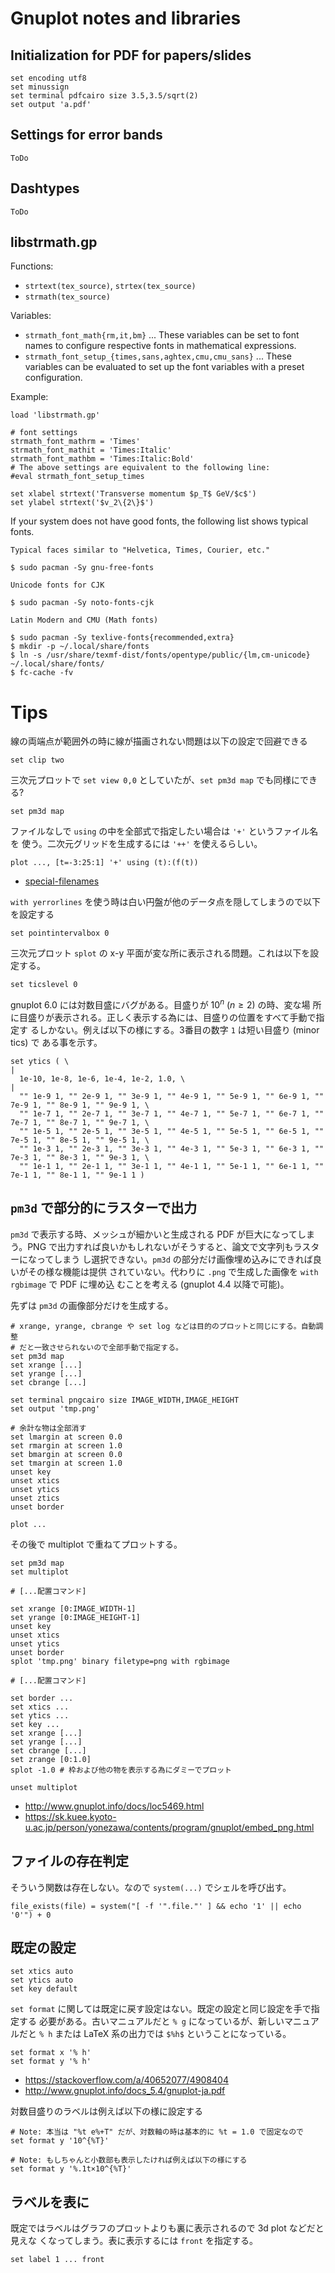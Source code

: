 # Gnuplot notes and libraries

## Initialization for PDF for papers/slides

```gnuplot
set encoding utf8
set minussign
set terminal pdfcairo size 3.5,3.5/sqrt(2)
set output 'a.pdf'
```

## Settings for error bands

```gnuplot
ToDo
```

## Dashtypes

```gnuplot
ToDo
```

## libstrmath.gp

Functions:

- `strtext(tex_source)`, `strtex(tex_source)`
- `strmath(tex_source)`

Variables:

- `strmath_font_math{rm,it,bm}` ... These variables can be set to font names to
  configure respective fonts in mathematical expressions.
- `strmath_font_setup_{times,sans,aghtex,cmu,cmu_sans}` ... These variables can
  be evaluated to set up the font variables with a preset configuration.

Example:

```gnuplot
load 'libstrmath.gp'

# font settings
strmath_font_mathrm = 'Times'
strmath_font_mathit = 'Times:Italic'
strmath_font_mathbm = 'Times:Italic:Bold'
# The above settings are equivalent to the following line:
#eval strmath_font_setup_times

set xlabel strtext('Transverse momentum $p_T$ GeV/$c$')
set ylabel strtext('$v_2\{2\}$')
```

If your system does not have good fonts, the following list shows typical
fonts.

```console
Typical faces similar to "Helvetica, Times, Courier, etc."

$ sudo pacman -Sy gnu-free-fonts

Unicode fonts for CJK

$ sudo pacman -Sy noto-fonts-cjk

Latin Modern and CMU (Math fonts)

$ sudo pacman -Sy texlive-fonts{recommended,extra}
$ mkdir -p ~/.local/share/fonts
$ ln -s /usr/share/texmf-dist/fonts/opentype/public/{lm,cm-unicode} ~/.local/share/fonts/
$ fc-cache -fv
```

# Tips

線の両端点が範囲外の時に線が描画されない問題は以下の設定で回避できる

```gp
set clip two
```

三次元プロットで `set view 0,0` としていたが、`set pm3d map` でも同様にできる?

```gp
set pm3d map
```

ファイルなしで `using` の中を全部式で指定したい場合は `'+'` というファイル名を
使う。二次元グリッドを生成するには `'++'` を使えるらしい。

```gp
plot ..., [t=-3:25:1] '+' using (t):(f(t))
```

- [special-filenames](http://www.gnuplot.info/docs/loc8853.html)

`with yerrorlines` を使う時は白い円盤が他のデータ点を隠してしまうので以下を設定する

```gp
set pointintervalbox 0
```

三次元プロット `splot` の x-y 平面が変な所に表示される問題。これは以下を設定する。

```gp
set ticslevel 0
```

gnuplot 6.0 には対数目盛にバグがある。目盛りが $10^{n}$ ($n\ge 2$) の時、変な場
所に目盛りが表示される。正しく表示する為には、目盛りの位置をすべて手動で指定す
るしかない。例えば以下の様にする。3番目の数字 `1` は短い目盛り (minor tics) で
ある事を示す。

```gp
set ytics ( \                                                                  |
  1e-10, 1e-8, 1e-6, 1e-4, 1e-2, 1.0, \                                        |
  "" 1e-9 1, "" 2e-9 1, "" 3e-9 1, "" 4e-9 1, "" 5e-9 1, "" 6e-9 1, "" 7e-9 1, "" 8e-9 1, "" 9e-9 1, \
  "" 1e-7 1, "" 2e-7 1, "" 3e-7 1, "" 4e-7 1, "" 5e-7 1, "" 6e-7 1, "" 7e-7 1, "" 8e-7 1, "" 9e-7 1, \
  "" 1e-5 1, "" 2e-5 1, "" 3e-5 1, "" 4e-5 1, "" 5e-5 1, "" 6e-5 1, "" 7e-5 1, "" 8e-5 1, "" 9e-5 1, \
  "" 1e-3 1, "" 2e-3 1, "" 3e-3 1, "" 4e-3 1, "" 5e-3 1, "" 6e-3 1, "" 7e-3 1, "" 8e-3 1, "" 9e-3 1, \
  "" 1e-1 1, "" 2e-1 1, "" 3e-1 1, "" 4e-1 1, "" 5e-1 1, "" 6e-1 1, "" 7e-1 1, "" 8e-1 1, "" 9e-1 1 )
```

## `pm3d` で部分的にラスターで出力

`pm3d` で表示する時、メッシュが細かいと生成される PDF が巨大になってしまう。PNG
で出力すれば良いかもしれないがそうすると、論文で文字列もラスターになってしまう
し選択できない。`pm3d` の部分だけ画像埋め込みにできれば良いがその様な機能は提供
されていない。代わりに `.png` で生成した画像を `with rgbimage` で PDF に埋め込
むことを考える (gnuplot 4.4 以降で可能)。

先ずは `pm3d` の画像部分だけを生成する。

```gp
# xrange, yrange, cbrange や set log などは目的のプロットと同じにする。自動調整
# だと一致させられないので全部手動で指定する。
set pm3d map
set xrange [...]
set yrange [...]
set cbrange [...]

set terminal pngcairo size IMAGE_WIDTH,IMAGE_HEIGHT
set output 'tmp.png'

# 余計な物は全部消す
set lmargin at screen 0.0
set rmargin at screen 1.0
set bmargin at screen 0.0
set tmargin at screen 1.0
unset key
unset xtics
unset ytics
unset ztics
unset border

plot ...
```

その後で multiplot で重ねてプロットする。

```gnuplot
set pm3d map
set multiplot

# [...配置コマンド]

set xrange [0:IMAGE_WIDTH-1]
set yrange [0:IMAGE_HEIGHT-1]
unset key
unset xtics
unset ytics
unset border
splot 'tmp.png' binary filetype=png with rgbimage

# [...配置コマンド]

set border ...
set xtics ...
set ytics ...
set key ...
set xrange [...]
set yrange [...]
set cbrange [...]
set zrange [0:1.0]
splot -1.0 # 枠および他の物を表示する為にダミーでプロット

unset multiplot
```

- http://www.gnuplot.info/docs/loc5469.html
- https://sk.kuee.kyoto-u.ac.jp/person/yonezawa/contents/program/gnuplot/embed_png.html

## ファイルの存在判定

そういう関数は存在しない。なので `system(...)` でシェルを呼び出す。

```gp
file_exists(file) = system("[ -f '".file."' ] && echo '1' || echo '0'") + 0
```

## 既定の設定

```gp
set xtics auto
set ytics auto
set key default
```

`set format` に関しては既定に戻す設定はない。既定の設定と同じ設定を手で指定する
必要がある。古いマニュアルだと `% g` になっているが、新しいマニュアルだと `% h`
または LaTeX 系の出力では `$%h$` ということになっている。

```gp
set format x '% h'
set format y '% h'
```

- https://stackoverflow.com/a/40652077/4908404
- http://www.gnuplot.info/docs_5.4/gnuplot-ja.pdf

対数目盛りのラベルは例えば以下の様に設定する

```gp
# Note: 本当は "%t e%+T" だが、対数軸の時は基本的に %t = 1.0 で固定なので
set format y '10^{%T}'

# Note: もしちゃんと小数部も表示したければ例えば以下の様にする
set format y '%.1t×10^{%T}'

```

## ラベルを表に

既定ではラベルはグラフのプロットよりも裏に表示されるので 3d plot などだと見えな
くなってしまう。表に表示するには `front` を指定する。

```gp
set label 1 ... front
```
